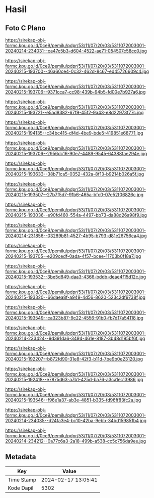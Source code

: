 # Hasil

## Foto C Plano

https://sirekap-obj-formc.kpu.go.id/0ce9/pemilu/pdpr/53/11/07/20/03/5311072003001-20240214-234031--ca47c5b3-d604-4522-ae71-054507c58cc0.jpg

https://sirekap-obj-formc.kpu.go.id/0ce9/pemilu/pdpr/53/11/07/20/03/5311072003001-20240215-193700--46a60ce4-0c32-462d-8c67-ed45726609c4.jpg

https://sirekap-obj-formc.kpu.go.id/0ce9/pemilu/pdpr/53/11/07/20/03/5311072003001-20240215-193706--9371cca7-cc98-439b-94b5-fd00e7b927a6.jpg

https://sirekap-obj-formc.kpu.go.id/0ce9/pemilu/pdpr/53/11/07/20/03/5311072003001-20240215-193721--e5ad8382-67f9-45f2-9a43-e8d22973f77c.jpg

https://sirekap-obj-formc.kpu.go.id/0ce9/pemilu/pdpr/53/11/07/20/03/5311072003001-20240215-194135--c34bc415-df4d-4be9-bde5-419851e68771.jpg

https://sirekap-obj-formc.kpu.go.id/0ce9/pemilu/pdpr/53/11/07/20/03/5311072003001-20240215-193706--2956dc16-90e7-4489-9545-64388fae294e.jpg

https://sirekap-obj-formc.kpu.go.id/0ce9/pemilu/pdpr/53/11/07/20/03/5311072003001-20240215-193633--38b71ca5-0352-432a-8f13-b9214b026a5f.jpg

https://sirekap-obj-formc.kpu.go.id/0ce9/pemilu/pdpr/53/11/07/20/03/5311072003001-20240215-193507--27b7f5d7-91b6-465a-bfc0-07e52f06826c.jpg

https://sirekap-obj-formc.kpu.go.id/0ce9/pemilu/pdpr/53/11/07/20/03/5311072003001-20240215-193036--e90fd460-554a-4497-bb73-da88d26a98f9.jpg

https://sirekap-obj-formc.kpu.go.id/0ce9/pemilu/pdpr/53/11/07/20/03/5311072003001-20240214-231856--03289b8f-4527-4b95-b793-d81e26756ca4.jpg

https://sirekap-obj-formc.kpu.go.id/0ce9/pemilu/pdpr/53/11/07/20/03/5311072003001-20240215-193705--e209cedf-0ada-4f57-bcee-11703b0f18a7.jpg

https://sirekap-obj-formc.kpu.go.id/0ce9/pemilu/pdpr/53/11/07/20/03/5311072003001-20240215-193532--3be5d849-daa3-4366-bddb-deae4f15d12c.jpg

https://sirekap-obj-formc.kpu.go.id/0ce9/pemilu/pdpr/53/11/07/20/03/5311072003001-20240215-193320--66daea8f-a949-4d56-8620-523c2df9738f.jpg

https://sirekap-obj-formc.kpu.go.id/0ce9/pemilu/pdpr/53/11/07/20/03/5311072003001-20240215-193549--ca323b87-9c22-4556-91b0-fb7d17a54118.jpg

https://sirekap-obj-formc.kpu.go.id/0ce9/pemilu/pdpr/53/11/07/20/03/5311072003001-20240214-233424--9d391da6-3494-461e-8187-3b48d195bf6f.jpg

https://sirekap-obj-formc.kpu.go.id/0ce9/pemilu/pdpr/53/11/07/20/03/5311072003001-20240215-192207--b872fd90-31e8-42f3-b11d-7be9b0e23120.jpg

https://sirekap-obj-formc.kpu.go.id/0ce9/pemilu/pdpr/53/11/07/20/03/5311072003001-20240215-192418--e7875d63-a7b1-425d-ba76-a3ca1ec13986.jpg

https://sirekap-obj-formc.kpu.go.id/0ce9/pemilu/pdpr/53/11/07/20/03/5311072003001-20240215-193546--f96e1a37-ab3e-4851-b335-fd96ff83fc2a.jpg

https://sirekap-obj-formc.kpu.go.id/0ce9/pemilu/pdpr/53/11/07/20/03/5311072003001-20240214-234035--d24fa3e4-bc10-42ba-9ebb-34bd159851b4.jpg

https://sirekap-obj-formc.kpu.go.id/0ce9/pemilu/pdpr/53/11/07/20/03/5311072003001-20240214-234212--0a77c6a3-2a18-499b-a538-cc5c756da9ee.jpg


## Metadata

| Key        | Value               |
| ---------- | ------------------- |
| Time Stamp | 2024-02-17 13:05:41 |
| Kode Dapil | 5302                |



